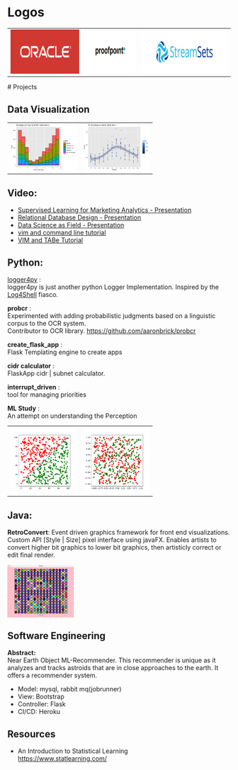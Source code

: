 # Logos
<table>
<tr><td><img src="https://raw.githubusercontent.com/tcwbot/public/main/images/logo_01.png" height="100"/></td>
<td><img src="https://raw.githubusercontent.com/tcwbot/public/main/images/logo_02.png" height="100"/></td>
<td><img src="https://raw.githubusercontent.com/tcwbot/public/main/images/logo_03.png" height="100"/></td></tr>
</table>
# Projects
 

## Data Visualization
<table>
 <tr>
  <td>
<img src="https://github.com/tcwbot/public/blob/main/images/visual-analysis1.png" width="150"/>
  </td>
  <td>
<img src="https://github.com/tcwbot/public/blob/main/images/visual-analysis2.png" width="150"/>
  </td>
 </tr>
</table>

## Video:
- [Supervised Learning for Marketing Analytics - Presentation](https://www.youtube.com/watch?v=7WtoGeQmB0w)
- [Relational Database Design - Presentation](https://www.youtube.com/watch?v=QxE2QbB2YTM)
- [Data Science as Field - Presentation](https://www.youtube.com/watch?v=uiD9XutppVQ)
- [vim and command line tutorial](https://www.youtube.com/watch?v=RCx34TPTjsg)
- [VIM and TABe Tutorial](https://www.youtube.com/watch?v=PhcTrkfMIS4)


  
## Python:

[logger4py](https://github.com/tcwbot/logger4) : <br/>
logger4py is just another python Logger Implementation.  Inspired by the [Log4Shell](https://en.wikipedia.org/wiki/Log4Shell) fiasco.

__probcr__ : <br/>
Experimented with adding probabilistic judgments based on a linguistic corpus to the OCR system.<br/>
Contributor to OCR library. https://github.com/aaronbrick/probcr

__create_flask_app__ :  <br/>
Flask Templating engine to create apps

__cidr calculator__ : <br/>
FlaskApp cidr | subnet calculator.

__interrupt_driven__ :  <br/>
tool for managing priorities

__ML Study__ :  <br/>
An attempt on understanding the Perception
<table>
 <tr>
  <td>
<img src="https://raw.githubusercontent.com/tcwbot/public/main/images/simple_classification_01.png" width="150"/>
  </td>
  <td>
<img src="https://raw.githubusercontent.com/tcwbot/public/main/images/simple_classification_02.png" width="150"/>
  </td>
 </tr>
</table>
   
## Java:

__RetroConvert__: Event driven graphics framework for front end visualizations. Custom API [Style | Size] pixel interface using javaFX. Enables artists to convert higher bit graphics to lower bit graphics, then artisticly correct or edit final render. 

<img align="center" src="https://raw.githubusercontent.com/tcwbot/public/main/images/pixels.png" width="150"/>

## Software Engineering
**Abstract:** <br/>
Near Earth Object ML-Recommender. This recommender is unique as it analyzes and tracks astroids that are in close approaches to the earth. It offers a recommender system.
- Model: mysql, rabbit mq(jobrunner) <br/>
- View: Bootstrap <br/>
- Controller: Flask <br/>
- CI/CD: Heroku

## Resources
- An Introduction to Statistical Learning <br/>
https://www.statlearning.com/ <br/>


